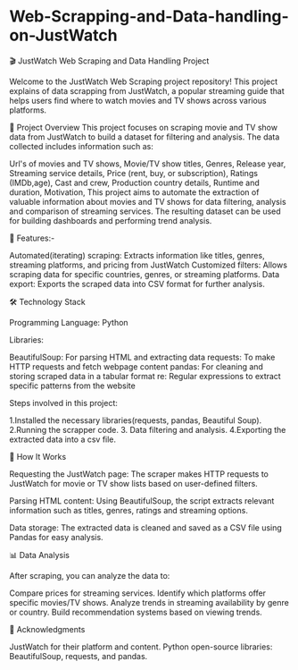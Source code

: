 # Web-Scrapping-and-Data-handling-on-JustWatch
🎬 JustWatch Web Scraping and Data Handling Project

Welcome to the JustWatch Web Scraping project repository! This project explains of data scrapping from JustWatch, a popular streaming guide that helps users find where to watch movies and TV shows across various platforms.

🚀 Project Overview
This project focuses on scraping movie and TV show data from JustWatch to build a dataset for filtering and analysis. The data collected includes information such as:

Url's of movies and TV shows,
Movie/TV show titles,
Genres,
Release year,
Streaming service details,
Price (rent, buy, or subscription),
Ratings (IMDb,age),
Cast and crew,
Production country details,
Runtime and duration,
Motivation,
This project aims to automate the extraction of valuable information about movies and TV shows for data filtering, analysis and comparison of streaming services. The resulting dataset can be used for building dashboards and performing trend analysis.

🔧 Features:-

Automated(iterating) scraping: Extracts information like titles, genres, streaming platforms, and pricing from JustWatch
Customized filters: Allows scraping data for specific countries, genres, or streaming platforms.
Data export: Exports the scraped data into CSV format for further analysis.

🛠️ Technology Stack

Programming Language: Python

Libraries:

BeautifulSoup: For parsing HTML and extracting data
requests: To make HTTP requests and fetch webpage content
pandas: For cleaning and storing scraped data in a tabular format
re: Regular expressions to extract specific patterns from the website

Steps involved in this project:

1.Installed the necessary libraries(requests, pandas, Beautiful Soup).
2.Running the scrapper code.
3. Data filtering and analysis.
4.Exporting the extracted data into a csv file.

🔄 How It Works

Requesting the JustWatch page: The scraper makes HTTP requests to JustWatch for movie or TV show lists based on user-defined filters.

Parsing HTML content: Using BeautifulSoup, the script extracts relevant information such as titles, genres, ratings and streaming options.

Data storage: The extracted data is cleaned and saved as a CSV file using Pandas for easy analysis.

📊 Data Analysis

After scraping, you can analyze the data to:

Compare prices for streaming services.
Identify which platforms offer specific movies/TV shows.
Analyze trends in streaming availability by genre or country.
Build recommendation systems based on viewing trends.

🤝 Acknowledgments

JustWatch for their platform and content.
Python open-source libraries: BeautifulSoup, requests, and pandas.
